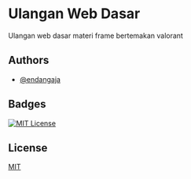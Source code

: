 
# Ulangan Web Dasar

Ulangan web dasar materi frame bertemakan valorant

## Authors

- [@endangaja](https://www.github.com/endangaja)


## Badges

[![MIT License](https://img.shields.io/badge/License-MIT-green.svg)](https://choosealicense.com/licenses/mit/)

## License

[MIT](https://choosealicense.com/licenses/mit/)
